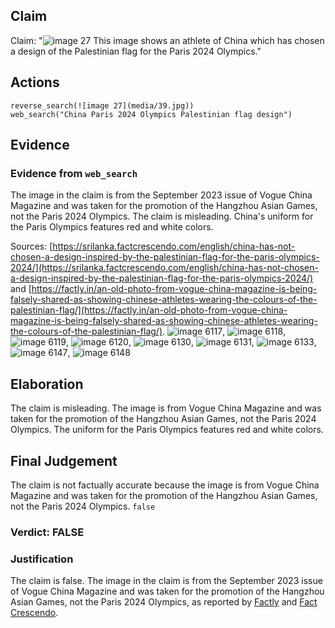 ## Claim
Claim: "![image 27](media/39.jpg) This image shows an athlete of China which has chosen a design of the Palestinian flag for the Paris 2024 Olympics."

## Actions
```
reverse_search(![image 27](media/39.jpg))
web_search("China Paris 2024 Olympics Palestinian flag design")
```

## Evidence
### Evidence from `web_search`
The image in the claim is from the September 2023 issue of Vogue China Magazine and was taken for the promotion of the Hangzhou Asian Games, not the Paris 2024 Olympics. The claim is misleading. China's uniform for the Paris Olympics features red and white colors.

Sources: [https://srilanka.factcrescendo.com/english/china-has-not-chosen-a-design-inspired-by-the-palestinian-flag-for-the-paris-olympics-2024/](https://srilanka.factcrescendo.com/english/china-has-not-chosen-a-design-inspired-by-the-palestinian-flag-for-the-paris-olympics-2024/) and [https://factly.in/an-old-photo-from-vogue-china-magazine-is-being-falsely-shared-as-showing-chinese-athletes-wearing-the-colours-of-the-palestinian-flag/](https://factly.in/an-old-photo-from-vogue-china-magazine-is-being-falsely-shared-as-showing-chinese-athletes-wearing-the-colours-of-the-palestinian-flag/). ![image 6117](media/2025-08-29_19-42-1756496526-987019.jpg), ![image 6118](media/2025-08-29_19-42-1756496528-457385.jpg), ![image 6119](media/2025-08-29_19-42-1756496530-000147.jpg), ![image 6120](media/2025-08-29_19-42-1756496532-723644.jpg), ![image 6130](media/2025-08-29_19-42-1756496549-226193.jpg), ![image 6131](media/2025-08-29_19-42-1756496549-749441.jpg), ![image 6133](media/2025-08-29_19-42-1756496554-597668.jpg), ![image 6147](media/2025-08-29_19-42-1756496572-936498.jpg), ![image 6148](media/2025-08-29_19-42-1756496573-261707.jpg)


## Elaboration
The claim is misleading. The image is from Vogue China Magazine and was taken for the promotion of the Hangzhou Asian Games, not the Paris 2024 Olympics. The uniform for the Paris Olympics features red and white colors.


## Final Judgement
The claim is not factually accurate because the image is from Vogue China Magazine and was taken for the promotion of the Hangzhou Asian Games, not the Paris 2024 Olympics. `false`

### Verdict: FALSE

### Justification
The claim is false. The image in the claim is from the September 2023 issue of Vogue China Magazine and was taken for the promotion of the Hangzhou Asian Games, not the Paris 2024 Olympics, as reported by [Factly](https://factly.in/an-old-photo-from-vogue-china-magazine-is-being-falsely-shared-as-showing-chinese-athletes-wearing-the-colours-of-the-palestinian-flag/) and [Fact Crescendo](https://srilanka.factcrescendo.com/english/china-has-not-chosen-a-design-inspired-by-the-palestinian-flag-for-the-paris-olympics-2024/).

